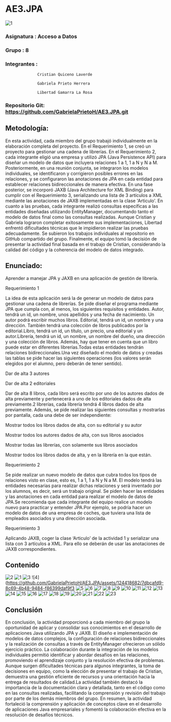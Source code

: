 # AE3.JPA

 ![1](https://github.com/GabrielaPrietoH/AE3.JPA/assets/124418682/7f6d7bb8-4f43-43dc-8cc3-28dd72079027)
 
### Asignatura	: 	Acceso a Datos 
 
### Grupo		:	8 

### Integrantes	:	
                  Cristian Quiceno Laverde 

                  Gabriela Prieto Herrera 

                  Libertad Gamarra La Rosa 

 
### Repositorio Git: https://github.com/GabrielaPrietoH/AE3.JPA.git 

 

## Metodología:  

En esta actividad, cada miembro del grupo trabajó individualmente en la elaboración completa del proyecto. En el Requerimiento 1, se creó un proyecto para gestionar una cadena de librerías. En el Requerimiento 2, cada integrante eligió una empresa y utilizó JPA (Java Persistence API) para diseñar un modelo de datos que incluyera relaciones 1 a 1, 1 a N y N a M. 
Posteriormente, en una reunión conjunta, se integraron los modelos individuales, se identificaron y corrigieron posibles errores en las relaciones, y se configuraron las anotaciones de JPA en cada entidad para establecer relaciones bidireccionales de manera efectiva. 
En una fase posterior, se incorporó JAXB (Java Architecture for XML Binding) para cumplir con el Requerimiento 3, serializando una lista de 3 artículos a XML mediante las anotaciones de JAXB implementadas en la clase 'Articulo'. 
En cuanto a las pruebas, cada integrante realizó consultas específicas a las entidades diseñadas utilizando EntityManager, documentando tanto el modelo de datos final como las consultas realizadas. Aunque Cristian y Gabriela lograron completar exitosamente sus implementaciones, Libertad enfrentó dificultades técnicas que le impidieron realizar las pruebas adecuadamente. Se subieron los trabajos individuales al repositorio en GitHub compartido del grupo. Finalmente, el equipo tomó la decisión de presentar la actividad final basada en el trabajo de Cristian, considerando la calidad del código y la coherencia del modelo de datos integrado. 

## Enunciado: 

Aprender a manejar JPA y JAXB en una aplicación de gestión de librería. 

Requerimiento 1 

La idea de esta aplicación será la de generar un modelo de datos para gestionar una cadena de librerías. Se pide diseñar el programa mediante JPA que cumpla con, al menos, los siguientes requisitos y entidades. Autor, tendrá un id, un nombre, unos apellidos y una fecha de nacimiento. Un autor podrá escribir muchos libros. Editorial, tendrá un id, un nombre y una dirección. También tendrá una colección de libros publicados por la editorial.Libro, tendrá un id, un título, un precio, una editorial y un autor.Librería, tendrá un id, un nombre, un nombre del dueño, una dirección y una colección de libros. Además, hay que tener en cuenta que un libro puede estar en diferentes librerías.Todas estas entidades tendrán relaciones bidireccionales.Una vez diseñado el modelo de datos y creadas las tablas se pide hacer las siguientes operaciones (los valores serán elegidos por el alumno, pero deberán de tener sentido). 

Dar de alta 3 autores 

Dar de alta 2 editoriales 

Dar de alta 8 libros, cada libro será escrito por uno de los autores dados de alta previamente y pertenecerá a uno de los editoriales dados de alta previamente.2 librerías, cada librería tendrá 4 libros dados de alta previamente. Además, se pide realizar las siguientes consultas y mostrarlas por pantalla, cada una debe de ser independiente: 

Mostrar todos los libros dados de alta, con su editorial y su autor 

Mostrar todos los autores dados de alta, con sus libros asociados 

Mostrar todas las librerías, con solamente sus libros asociados 

Mostrar todos los libros dados de alta, y en la librería en la que están. 

Requerimiento 2 

Se pide realizar un nuevo modelo de datos que cubra todos los tipos de relaciones visto en clase, esto es, 1 a 1, 1 a N y N a M. El modelo tendrá las entidades necesarias para realizar dichas relaciones y será inventado por los alumnos, es decir, será un trabajo original. Se piden hacer las entidades y las anotaciones en cada entidad para realizar el modelo de datos de JPA.Se recomienda que cada integrante del equipo realice un modelo nuevo para practicar y entender JPA.Por ejemplo, se podría hacer un modelo de datos de una empresa de coches, que tuviera una lista de empleados asociados y una dirección asociada. 

Requerimiento 3 

Aplicando JAXB, coger la clase ‘Articulo’ de la actividad 1 y serializar una lista con 3 artículos a XML. Para ello se deberán de usar las anotaciones de JAXB correspondientes. 

## Contenido

![2](https://github.com/GabrielaPrietoH/AE3.JPA/assets/124418682/89f809ab-27b6-4e20-a4be-f0434fcb6ad4)
![1](https://github.com/GabrielaPrietoH/AE3.JPA/assets/124418682/7f6d7bb8-4f43-43dc-8cc3-28dd72079027)
![3](https://github.com/GabrielaPrietoH/AE3.JPA/assets/124418682/dd79749a-7ff2-494b-b5bc-4f5f61d51703)
![4](https://github.com/GabrielaPrietoH/AE3.JPA/assets/124418682/7dbcafd9-8c69-4b48-9484-f86399daf9f3
![5](https://github.com/GabrielaPrietoH/AE3.JPA/assets/124418682/745f0249-2656-4692-84cc-5f94e2259aec)
![6](https://github.com/GabrielaPrietoH/AE3.JPA/assets/124418682/4b0ad2eb-6fac-4cb4-a775-27ae73e4664a)
![7](https://github.com/GabrielaPrietoH/AE3.JPA/assets/124418682/6f9fa58f-be4b-41b8-b5ed-ef59ee05ff46)
![8](https://github.com/GabrielaPrietoH/AE3.JPA/assets/124418682/6f6352b9-8178-4d88-ada9-f9ae25e907ca)
![9](https://github.com/GabrielaPrietoH/AE3.JPA/assets/124418682/2704344d-ff42-4c43-8b97-bbbe775cc628)
![10](https://github.com/GabrielaPrietoH/AE3.JPA/assets/124418682/acef4d00-4cd8-4706-a02a-1436f3170083)
![11](https://github.com/GabrielaPrietoH/AE3.JPA/assets/124418682/9d6fc14e-2442-4dcb-b6d7-047339383e29)
![12](https://github.com/GabrielaPrietoH/AE3.JPA/assets/124418682/4b1051de-c15a-4338-a685-59b9f8364976)
![13](https://github.com/GabrielaPrietoH/AE3.JPA/assets/124418682/e1231429-c020-4da1-99d7-6a1d6be3a134)
![14](https://github.com/GabrielaPrietoH/AE3.JPA/assets/124418682/e44778c3-3002-49f6-b38c-ef364b304741)
![15](https://github.com/GabrielaPrietoH/AE3.JPA/assets/124418682/1099a1d1-0950-41f7-9fc7-18b1fb8ae3fe)
![16](https://github.com/GabrielaPrietoH/AE3.JPA/assets/124418682/ea2fc661-247f-4eb7-b569-0aa326697b75)
![17](https://github.com/GabrielaPrietoH/AE3.JPA/assets/124418682/fdd858e1-3af7-4b0a-9bc3-d5aaa885b353)
![18](https://github.com/GabrielaPrietoH/AE3.JPA/assets/124418682/5d9a7593-948a-4fec-9aae-ac9f6ff581b3)
![19](https://github.com/GabrielaPrietoH/AE3.JPA/assets/124418682/d05aa707-3d3a-426e-96b8-4070153b9860)
![20](https://github.com/GabrielaPrietoH/AE3.JPA/assets/124418682/016155f5-d187-44cf-bdb0-07c1beae7c96)
![21](https://github.com/GabrielaPrietoH/AE3.JPA/assets/124418682/5c96e9ea-61c4-44dd-8037-b562ca0dce59)
![22](https://github.com/GabrielaPrietoH/AE3.JPA/assets/124418682/1331d304-6d86-4cec-84de-da5dfa5233fe)
![23](https://github.com/GabrielaPrietoH/AE3.JPA/assets/124418682/04253c26-9720-4719-afee-7978befe994b)

## Conclusión 

En conclusión, la actividad proporcionó a cada miembro del grupo la oportunidad de aplicar y consolidar sus conocimientos en el desarrollo de aplicaciones Java utilizando JPA y JAXB. El diseño e implementación de modelos de datos complejos, la configuración de relaciones bidireccionales y la realización de consultas a través de EntityManager ofrecieron un sólido ejercicio práctico. 
La colaboración durante la integración de los modelos individuales permitió identificar y abordar desafíos en las relaciones, promoviendo el aprendizaje conjunto y la resolución efectiva de problemas. Aunque surgen dificultades técnicas para algunos integrantes, la toma de decisiones en equipo, como la elección de presentar el trabajo de Cristian, demuestra una gestión eficiente de recursos y una orientación hacia la entrega de resultados de calidad.La actividad también destacó la importancia de la documentación clara y detallada, tanto en el código como en las consultas realizadas, facilitando la comprensión y revisión del trabajo por parte de los demás miembros del grupo. 
En resumen, la actividad fortaleció la comprensión y aplicación de conceptos clave en el desarrollo de aplicaciones Java empresariales y fomentó la colaboración efectiva en la resolución de desafíos técnicos. 

